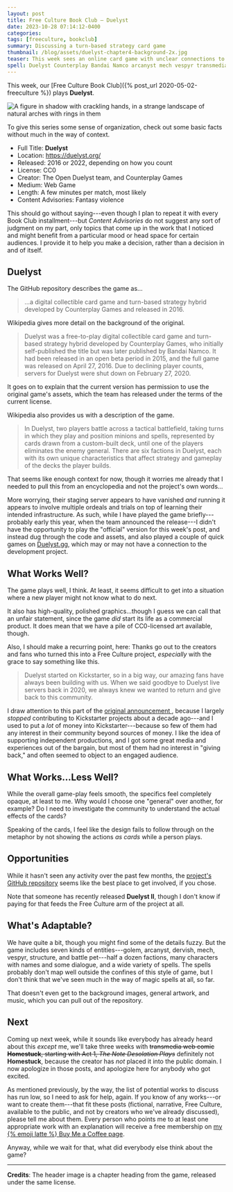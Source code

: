 ```yaml
---
layout: post
title: Free Culture Book Club — Duelyst
date: 2023-10-28 07:14:12-0400
categories:
tags: [freeculture, bookclub]
summary: Discussing a turn-based strategy card game
thumbnail: /blog/assets/duelyst-chapter4-background-2x.jpg
teaser: This week sees an online card game with unclear connections to its source material.
spell: Duelyst Counterplay Bandai Namco arcanyst mech vespyr transmedia Homestuck
---
```


This week, our [Free Culture Book Club]({% post_url 2020-05-02-freeculture %}) plays **Duelyst**.

![A figure in shadow with crackling hands, in a strange landscape of natural arches with rings in them](/blog/assets/duelyst-chapter4-background-2x.jpg "Do you see what Free Culture could look like if we paid artists for things...?")

To give this series some sense of organization, check out some basic facts without much in the way of context.

 * Full Title:  **Duelyst**
 * Location:  <https://duelyst.org/>
 * Released:  2016 or 2022, depending on how you count
 * License:  CC0
 * Creator:  The Open Duelyst team, and Counterplay Games
 * Medium:  Web Game
 * Length:  A few minutes per match, most likely
 * Content Advisories:  Fantasy violence

This should go without saying---even though I plan to repeat it with every Book Club installment---but *Content Advisories* do not suggest any sort of judgment on my part, only topics that come up in the work that I noticed and might benefit from a particular mood or head space for certain audiences.  I provide it to help you make a decision, rather than a decision in and of itself.

## Duelyst

The GitHub repository describes the game as...

 > ...a digital collectible card game and turn-based strategy hybrid developed by Counterplay Games and released in 2016.

Wikipedia gives more detail on the background of the original.

 > Duelyst was a free-to-play digital collectible card game and turn-based strategy hybrid developed by Counterplay Games, who initially self-published the title but was later published by Bandai Namco. It had been released in an open beta period in 2015, and the full game was released on April 27, 2016. Due to declining player counts, servers for Duelyst were shut down on February 27, 2020.

It goes on to explain that the current version has permission to use the original game's assets, which the team has released under the terms of the current license.

Wikipedia also provides us with a description of the game.

 > In Duelyst, two players battle across a tactical battlefield, taking turns in which they play and position minions and spells, represented by cards drawn from a custom-built deck, until one of the players eliminates the enemy general. There are six factions in Duelyst, each with its own unique characteristics that affect strategy and gameplay of the decks the player builds.

That seems like enough context for now, though it worries me already that I needed to pull this from an encyclopedia and not the project's own words...

More worrying, their staging server appears to have vanished *and* running it appears to involve multiple ordeals and trials on top of learning their intended infrastructure.  As such, while I have played the game briefly---probably early this year, when the team announced the release---I didn't have the opportunity to play the "official" version for this week's post, and instead dug through the code and assets, and also played a couple of quick games on [Duelyst.gg](https://duelyst.gg/), which may or may not have a connection to the development project.

## What Works Well?

The game plays well, I think.  At least, it seems difficult to get into a situation where a new player might not know what to do next.

It also has high-quality, polished graphics...though I guess we can call that an unfair statement, since the game *did* start its life as a commercial product.  It does mean that we have a pile of CC0-licensed art available, though.

Also, I should make a recurring point, here:  Thanks go out to the creators and fans who turned this into a Free Culture project, *especially* with the grace to say something like this.

 > Duelyst started on Kickstarter, so in a big way, our amazing fans have always been building with us.  When we said goodbye to Duelyst live servers back in 2020, we always knew we wanted to return and give back to this community.

I draw attention to this part of the [original announcement <i class="fab fa-youtube"></i>](https://www.youtube.com/watch?v=h3Cuz6d_7x0), because I largely *stopped* contributing to Kickstarter projects about a decade ago---and I used to put a *lot* of money into Kickstarter---because so few of them had any interest in their community beyond sources of money.  I like the idea of supporting independent productions, and I got some great media and experiences out of the bargain, but most of them had no interest in "giving back," and often seemed to object to an engaged audience.

## What Works...Less Well?

While the overall game-play feels smooth, the specifics feel completely opaque, at least to me.  Why would I choose one "general" over another, for example?  Do I need to investigate the community to understand the actual effects of the cards?

Speaking of the cards, I feel like the design fails to follow through on the metaphor by not showing the actions *as cards* while a person plays.

## Opportunities

While it hasn't seen any activity over the past few months, the [project's GitHub repository](https://github.com/open-duelyst/duelyst) seems like the best place to get involved, if you chose.

Note that someone has recently released **Duelyst II**, though I don't know if paying for that feeds the Free Culture arm of the project at all.

## What's Adaptable?

We have quite a bit, though you might find some of the details fuzzy.  But the game includes seven kinds of entities---golem, arcanyst, dervish, mech, vespyr, structure, and battle pet---half a dozen factions, many characters with names and some dialogue, and a wide variety of spells.  The spells probably don't map well outside the confines of this style of game, but I don't think that we've seen much in the way of magic spells at all, so far.

That doesn't even get to the background images, general artwork, and music, which you can pull out of the repository.

## Next

Coming up next week, while it sounds like everybody has already heard about this *except* me, we'll take three weeks with ~~transmedia web comic **Homestuck**, starting with Act 1, *The Note Desolation Plays*~~ definitely not **Homestuck**, because the creator has *not* placed it into the public domain.  I now apologize in those posts, and apologize here for anybody who got excited.

As mentioned previously, by the way, the list of potential works to discuss has run low, so I need to ask for help, again.  If you know of any works---or want to create them---that fit these posts (fictional, narrative, Free Culture, available to the public, and not by creators who we've already discussed), please tell me about them.  Every person who points me to at least one appropriate work with an explanation will receive a free membership on [my {% emoji latte %} Buy Me a Coffee page](https://buymeacoffee.com/jcolag).

Anyway, while we wait for that, what did everybody else think about the game?

* * *

**Credits**:  The header image is a chapter heading from the game, released under the same license.
